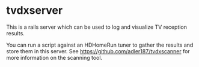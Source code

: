 tvdxserver
===========

This is a rails server which can be used to log and visualize TV reception results.

You can run a script against an HDHomeRun tuner to gather the results and store them
in this server. See https://github.com/adler187/tvdxscanner for more information on
the scanning tool.
